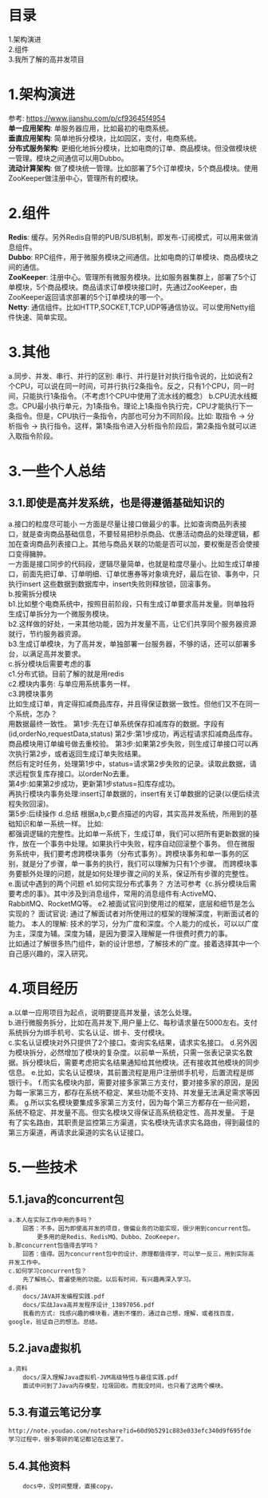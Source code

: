 # 目录
1.架构演进  
2.组件  
3.我所了解的高并发项目

# 1.架构演进
​参考: <https://www.jianshu.com/p/cf93645f4954>  
​**单一应用架构​**: 单服务器应用，比如最初的电商系统。  
​**​垂直应用架构​**: 简单地拆分模块，比如园区，支付，电商系统。  
​​**分布式服务架构​**: 更细化地拆分模块，比如电商的订单、商品模块。但没做模块统一管理。模块之间通信可以用Dubbo。  
​​**流动计算架构​**: 做了模块统一管理。比如部署了5个订单模块，5个商品模块。使用ZooKeeper做注册中心，管理所有的模块。  

# 2.组件
​**Redis​**: 缓存。另外Redis自带的PUB/SUB机制，即发布-订阅模式，可以用来做消息组件。  
**Dubbo**: RPC组件，用于微服务模块之间通信。比如电商的订单模块、商品模块之间的通信。  
**ZooKeeper**: 注册中心。管理所有微服务模块。比如服务器集群上，部署了5个订单模块，5个商品模块。商品请求订单模块接口时，先通过ZooKeeper，由ZooKeeper返回请求部署的5个订单模块的哪一个。  
**Netty**: 通信组件。比如HTTP,SOCKET,TCP,UDP等通信协议。可以使用Netty组件快速、简单实现。  

# 3.其他
a.同步、并发、串行、并行的区别: 串行、并行是针对执行指令说的，比如说有2个CPU，可以说在同一时间，可并行执行2条指令。反之，只有1个CPU，同一时间，只能执行1条指令。（不考虑1个CPU中使用了流水线的概念）
b.CPU流水线概念。CPU最小执行单元，为1条指令。理论上1条指令执行完，CPU才能执行下一条指令。但是，CPU执行一条指令，内部也可分为不同阶段。比如: 取指令 -> 分析指令 -> 执行指令。这样，第1条指令进入分析指令阶段后，第2条指令就可以进入取指令阶段。

# 3.一些个人总结
## 3.1.即使是高并发系统，也是得遵循基础知识的
a.接口的粒度尽可能小 
	一方面是尽量让接口做最少的事。比如查询商品列表接口，就是查询商品基础信息，不要轻易把秒杀商品、优惠活动商品的处理逻辑，都加在查询商品列表接口上。其他与商品关联的功能是否可以加，要权衡是否会使接口变得臃肿。  
	一方面是接口同步的代码段，逻辑尽量简单，也就是粒度尽量小。比如生成订单接口，前面先把订单、订单明细、订单优惠券等对象填充好，最后在锁、事务中，只执行insert 这些数据到数据库中，insert失败则释放锁，回滚事务。  
b.按需拆分模块  
	b1.比如整个电商系统中，按照目前阶段，只有生成订单要求高并发量。则单独将生成订单拆分为一个微服务模块。  
	b2.这样做的好处，一来其他功能，因为并发量不高，让它们共享同个服务器资源就行，节约服务器资源。  
	b3.生成订单模块，为了高并发，单独部署一台服务器，不够的话，还可以部署多台，以满足高并发要求。  
c.拆分模块后需要考虑的事  
	c1.分布式锁。目前了解的就是用redis    
	c2.模块内事务: 与单应用系统事务一样。  
	c3.跨模块事务  
		比如生成订单，肯定得扣减商品库存，并且得保证数据一致性。但他们又不在同一个系统，怎办？  
		用数据最终一致性。
		第1步:先在订单系统保存扣减库存的数据。字段有(id,orderNo,requestData,status)
		第2步:第1步成功，再远程请求扣减商品库存。商品模块用订单编号做去重校验。
		第3步:如果第2步失败，则生成订单接口可以再次执行第2步，或者返回生成订单失败结果。  
			然后有定时任务，处理第1步中，status=请求第2步失败的记录。读取此数据，请求远程恢复库存接口。以orderNo去重。  
		第4步:如果第2步成功，更新第1步status=扣库存成功。  
			再执行模块内事务处理:insert订单数据的，insert有关订单数据的记录(以便后续流程失败回滚)。  
		第5步:后续操作
d.总结
根据a,b,c要点描述的内容，其实高并发系统，所用到的基础知识和单一系统一样。  比如:  
	都强调逻辑的完整性。比如单一系统下，生成订单，我们可以把所有更新数据的操作，放在一个事务中处理。如果执行中失败，程序自动回滚整个事务。
	但在微服务系统中，我们要考虑跨模块事务（分布式事务）。跨模块事务和单一事务的区别，就是分了步骤，单一事务的执行，我们可以理解为只有1个步骤。
	而跨模块事务要额外处理的问题，就是如何处理步骤之间的关系，保证所有步骤的完整性。  
e.面试中遇到的两个问题
	e1.如何实现分布式事务？
		方法可参考《c.拆分模块后需要考虑的事》。其中涉及到消息组件，常用的消息组件有:ActiveMQ、RabbitMQ、RocketMQ等。
	e2.被面试官问到使用过的框架，底层和细节是怎么实现的？
		面试官说: 通过了解面试者对所使用过的框架的理解深度，判断面试者的能力。
		本人的理解: 技术的学习，分为广度和深度。个人能力的成长，可以以广度为主，深度为辅。深度为辅，是因为要深入理解是一件很费时费力的事。  
			比如通过了解很多热门组件，新的设计思想，了解技术的广度。接着选择其中一个自己感兴趣的，深入研究。   
			
# 4.项目经历
a.以单一应用项目为起点，说明要提高并发量，该怎么处理。  
b.进行微服务拆分，比如在高并发下,用户量上亿、每秒请求量在5000左右。支付系统拆分为绑手机号、实名认证、绑卡、支付模块。  
c.实名认证模块对外只提供了2个接口。查询实名结果，请求实名接口。
d.另外因为模块拆分，必然增加了模块的复杂度。以前单一系统，只需一张表记录实名数据。拆分模块后，需要考虑把实名结果通知给其他模块。还有接收其他模块的同步信息。
e.比如，实名认证模块，其前置流程是用户注册绑手机号，后置流程是绑银行卡。
f.而实名模块内部，需要对接多家第三方支付，要对接多家的原因，是因为每一家第三方，都存在系统不稳定、某些功能不支持、并发量无法满足需求等因素。
g.所以实名模块要集成多家第三方支付，因为每个第三方都存在一些问题，系统不稳定、并发量不高。但实名模块又得保证高系统稳定性、高并发量。
于是有了实名路由，其职责是监控第三方渠道，实名模块先请求实名路由，得到最佳的第三方渠道，再请求此渠道的实名认证接口。

# 5.一些技术
## 5.1.java的concurrent包
	a.本人在实际工作中用的多吗？  
		回答：不多。因为即使高并发的项目，做偏业务的功能实现，很少用到concurrent包。  
			更多用的是Redis、RedisMQ、Dubbo、ZooKeeper。  
	b.那concurrent包值得去学吗？
		回答：值得。因为concurrent包中的设计、原理都值得学，可以举一反三，用到实际高并发工作中。
	c.如何学习concurrent包？
		先了解核心、普遍使用的功能。以后有时间，有兴趣再深入学习。
	d.资料
		docs/JAVA并发编程实践.pdf  
		docs/实战Java高并发程序设计_13897056.pdf  
		我看的方式: 找感兴趣的模块看，遇到不懂的，通过自己想，理解，或者找百度，google，验证自己的想法。总结。  
## 5.2.java虚拟机  
	a.资料  
		docs/深入理解Java虚拟机-JVM高级特性与最佳实践.pdf  
		面试中问到了Java内存模型，垃圾回收。而我没时间，也只看了这两个模块。  
## 5.3.有道云笔记分享
	http://note.youdao.com/noteshare?id=60d9b5291c883e033efc340d9f695fde
	学习过程中，很多零碎的笔记都记在这里了。
## 5.4.其他资料
		docs中，没时间整理，直接copy。
		


